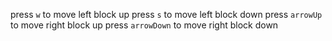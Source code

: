 press `w` to move left block up
press `s` to move left block down
press `arrowUp` to move right block up
press `arrowDown` to move right block down